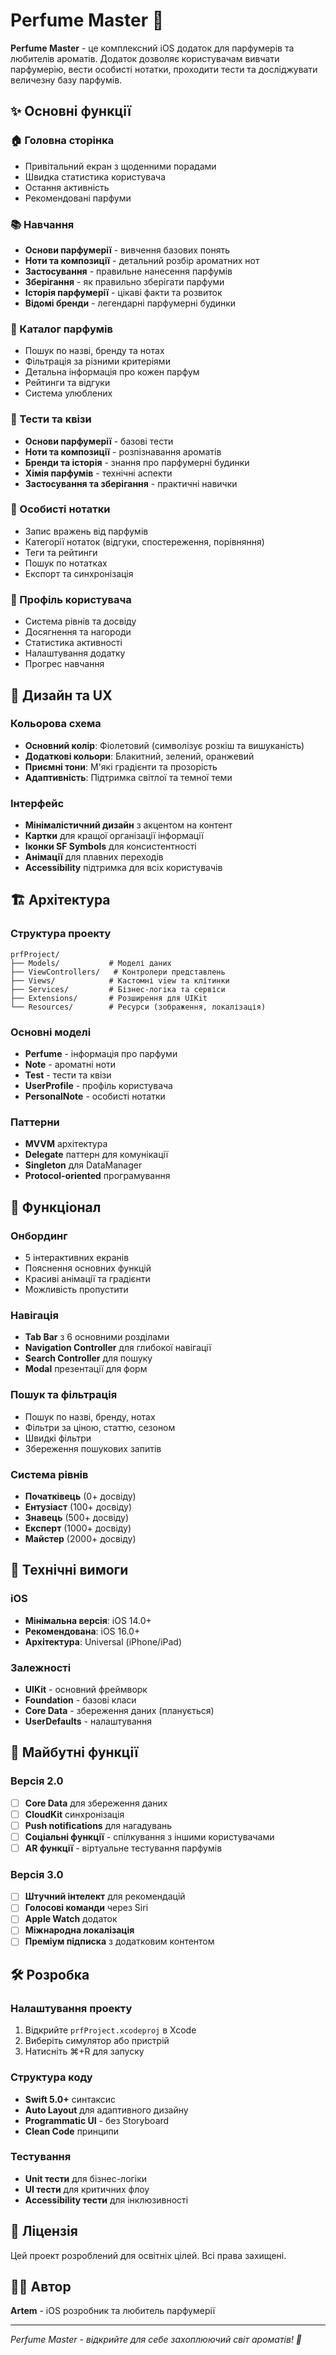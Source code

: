 # Perfume Master 🌸

**Perfume Master** - це комплексний iOS додаток для парфумерів та любителів ароматів. Додаток дозволяє користувачам вивчати парфумерію, вести особисті нотатки, проходити тести та досліджувати величезну базу парфумів.

## ✨ Основні функції

### 🏠 Головна сторінка
- Привітальний екран з щоденними порадами
- Швидка статистика користувача
- Остання активність
- Рекомендовані парфуми

### 📚 Навчання
- **Основи парфумерії** - вивчення базових понять
- **Ноти та композиції** - детальний розбір ароматних нот
- **Застосування** - правильне нанесення парфумів
- **Зберігання** - як правильно зберігати парфуми
- **Історія парфумерії** - цікаві факти та розвиток
- **Відомі бренди** - легендарні парфумерні будинки

### 🌟 Каталог парфумів
- Пошук по назві, бренду та нотах
- Фільтрація за різними критеріями
- Детальна інформація про кожен парфум
- Рейтинги та відгуки
- Система улюблених

### 🧠 Тести та квізи
- **Основи парфумерії** - базові тести
- **Ноти та композиції** - розпізнавання ароматів
- **Бренди та історія** - знання про парфумерні будинки
- **Хімія парфумів** - технічні аспекти
- **Застосування та зберігання** - практичні навички

### 📝 Особисті нотатки
- Запис вражень від парфумів
- Категорії нотаток (відгуки, спостереження, порівняння)
- Теги та рейтинги
- Пошук по нотатках
- Експорт та синхронізація

### 👤 Профіль користувача
- Система рівнів та досвіду
- Досягнення та нагороди
- Статистика активності
- Налаштування додатку
- Прогрес навчання

## 🎨 Дизайн та UX

### Кольорова схема
- **Основний колір**: Фіолетовий (символізує розкіш та вишуканість)
- **Додаткові кольори**: Блакитний, зелений, оранжевий
- **Приємні тони**: М'які градієнти та прозорість
- **Адаптивність**: Підтримка світлої та темної теми

### Інтерфейс
- **Мінімалістичний дизайн** з акцентом на контент
- **Картки** для кращої організації інформації
- **Іконки SF Symbols** для консистентності
- **Анімації** для плавних переходів
- **Accessibility** підтримка для всіх користувачів

## 🏗️ Архітектура

### Структура проекту
```
prfProject/
├── Models/           # Моделі даних
├── ViewControllers/   # Контролери представлень
├── Views/            # Кастомні view та клітинки
├── Services/         # Бізнес-логіка та сервіси
├── Extensions/       # Розширення для UIKit
└── Resources/        # Ресурси (зображення, локалізація)
```

### Основні моделі
- **Perfume** - інформація про парфуми
- **Note** - ароматні ноти
- **Test** - тести та квізи
- **UserProfile** - профіль користувача
- **PersonalNote** - особисті нотатки

### Паттерни
- **MVVM** архітектура
- **Delegate** паттерн для комунікації
- **Singleton** для DataManager
- **Protocol-oriented** програмування

## 🚀 Функціонал

### Онбординг
- 5 інтерактивних екранів
- Пояснення основних функцій
- Красиві анімації та градієнти
- Можливість пропустити

### Навігація
- **Tab Bar** з 6 основними розділами
- **Navigation Controller** для глибокої навігації
- **Search Controller** для пошуку
- **Modal** презентації для форм

### Пошук та фільтрація
- Пошук по назві, бренду, нотах
- Фільтри за ціною, статтю, сезоном
- Швидкі фільтри
- Збереження пошукових запитів

### Система рівнів
- **Початківець** (0+ досвіду)
- **Ентузіаст** (100+ досвіду)
- **Знавець** (500+ досвіду)
- **Експерт** (1000+ досвіду)
- **Майстер** (2000+ досвіду)

## 📱 Технічні вимоги

### iOS
- **Мінімальна версія**: iOS 14.0+
- **Рекомендована**: iOS 16.0+
- **Архітектура**: Universal (iPhone/iPad)

### Залежності
- **UIKit** - основний фреймворк
- **Foundation** - базові класи
- **Core Data** - збереження даних (планується)
- **UserDefaults** - налаштування

## 🔮 Майбутні функції

### Версія 2.0
- [ ] **Core Data** для збереження даних
- [ ] **CloudKit** синхронізація
- [ ] **Push notifications** для нагадувань
- [ ] **Соціальні функції** - спілкування з іншими користувачами
- [ ] **AR функції** - віртуальне тестування парфумів

### Версія 3.0
- [ ] **Штучний інтелект** для рекомендацій
- [ ] **Голосові команди** через Siri
- [ ] **Apple Watch** додаток
- [ ] **Міжнародна локалізація**
- [ ] **Преміум підписка** з додатковим контентом

## 🛠️ Розробка

### Налаштування проекту
1. Відкрийте `prfProject.xcodeproj` в Xcode
2. Виберіть симулятор або пристрій
3. Натисніть ⌘+R для запуску

### Структура коду
- **Swift 5.0+** синтаксис
- **Auto Layout** для адаптивного дизайну
- **Programmatic UI** - без Storyboard
- **Clean Code** принципи

### Тестування
- **Unit тести** для бізнес-логіки
- **UI тести** для критичних флоу
- **Accessibility тести** для інклюзивності

## 📄 Ліцензія

Цей проект розроблений для освітніх цілей. Всі права захищені.

## 👨‍💻 Автор

**Artem** - iOS розробник та любитель парфумерії

---

*Perfume Master - відкрийте для себе захоплюючий світ ароматів! 🌸*
